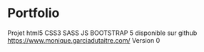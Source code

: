 # Portfolio
Projet html5 CSS3 SASS JS BOOTSTRAP 5 disponible sur github https://www.monique.garciadutaitre.com/
Version 0
